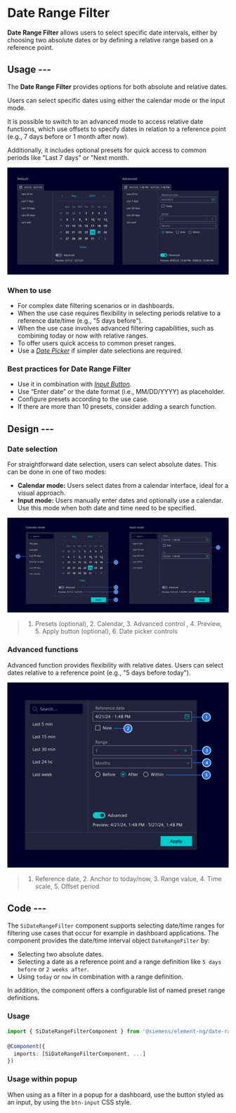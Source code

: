 # Date Range Filter

**Date Range Filter** allows users to select specific date intervals,
either by choosing two absolute dates or by defining a relative range based on a reference point.

## Usage ---

The **Date Range Filter** provides options for both absolute and relative dates.

Users can select specific dates using either the calendar mode or the input mode.

It is possible to switch to an advanced mode to access relative date functions,
which use offsets to specify dates in relation to a reference point (e.g., 7 days before or 1 month after now).

Additionally, it includes optional presets for quick access to common periods like "Last 7 days" or "Next month.

![Date Range Filter](images/date-range-filter.png)

### When to use

- For complex date filtering scenarios or in dashboards.
- When the use case requires flexibility in selecting periods relative to a reference date/time (e.g., "5 days before").
- When the use case involves advanced filtering capabilities, such as combining today or now with relative ranges.
- To offer users quick access to common preset ranges.
- Use a [*Date Picker*](../forms-inputs/datepicker.md) if simpler date selections are required.

### Best practices for Date Range Filter

- Use it in combination with [*Input Button*](../buttons-menus/buttons.md).
- Use “Enter date” or the date format (i.e., MM/DD/YYYY) as placeholder.
- Configure presets according to the use case.
- If there are more than 10 presets, consider adding a search function.

## Design ---

### Date selection

For straightforward date selection, users can select absolute dates. This can be done in one of two modes:

- **Calendar mode:** Users select dates from a calendar interface, ideal for a visual approach.
- **Input mode:** Users manually enter dates and optionally use a calendar.
  Use this mode when both date and time need to be specified.

![Date Range Filter Default](images/date-range-filter-default.png)

> 1. Presets (optional), 2. Calendar, 3. Advanced control , 4. Preview, 5. Apply button (optional), 6. Date picker controls

### Advanced functions

Advanced function provides flexibility with relative dates. Users can select dates relative to a reference point
(e.g., "5 days before today").

![Date Range Filter Default](images/date-range-filter-advanced.png)

> 1. Reference date, 2. Anchor to today/now, 3. Range value, 4. Time scale, 5. Offset period

## Code ---

The `SiDateRangeFilter` component supports selecting date/time ranges for filtering
use cases that occur for example in dashboard applications. The component provides
the date/time interval object `DateRangeFilter` by:

- Selecting two absolute dates.
- Selecting a date as a reference point and a range definition like `5 days before` or `2 weeks after`.
- Using `today` or `now` in combination with a range definition.

In addition, the component offers a configurable list of named preset range definitions.

### Usage

```ts
import { SiDateRangeFilterComponent } from '@siemens/element-ng/date-range-filter';

@Component({
  imports: [SiDateRangeFilterComponent, ...]
})
```

<si-docs-component example="si-date-range-filter/si-date-range-filter" height="450"></si-docs-component>

### Usage within popup

When using as a filter in a popup for a dashboard, use the button styled as an input, by using the `btn-input`
CSS style.

<si-docs-component example="si-date-range-filter/si-date-range-filter-popup" height="400"></si-docs-component>

<si-docs-api component="SiDateRangeFilterComponent"></si-docs-api>

<si-docs-api injectable="SiDateRangeCalculationService"></si-docs-api>

<si-docs-types></si-docs-types>
